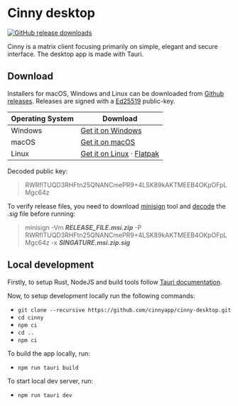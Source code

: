 # Cinny desktop

<a href="https://github.com/cinnyapp/cinny-desktop/releases">
  <img alt="GitHub release downloads" src="https://img.shields.io/github/downloads/cinnyapp/cinny-desktop/total?style=social"></a>

Cinny is a matrix client focusing primarily on simple, elegant and secure interface. The desktop app is made with Tauri.

## Download

Installers for macOS, Windows and Linux can be downloaded from [Github releases](https://github.com/cinnyapp/cinny-desktop/releases). Releases are signed with a [Ed25519](https://ed25519.cr.yp.to/) public-key.

Operating System | Download
---|---
Windows | <a href='https://github.com/cinnyapp/cinny-desktop/releases/latest/download/Cinny_desktop-x86_64.msi'>Get it on Windows</a>
macOS | <a href='https://github.com/cinnyapp/cinny-desktop/releases/latest/download/Cinny_desktop-x86_64.dmg'>Get it on macOS</a>
Linux | <a href='https://github.com/cinnyapp/cinny-desktop/releases/latest/download/Cinny_desktop-x86_64.AppImage'>Get it on Linux</a> · <a href='https://flathub.org/apps/details/in.cinny.Cinny'>Flatpak</a>

Decoded public key:
> RWRflTUQD3RHFtn25QNANCmePR9+4LSK89kAKTMEEB4OKpOFpLMgc64z

To verify release files, you need to download [minisign](https://jedisct1.github.io/minisign/) tool and [decode](https://www.base64decode.org/) the *.sig* file before running:
>  minisign -Vm ***RELEASE_FILE.msi.zip*** -P RWRflTUQD3RHFtn25QNANCmePR9+4LSK89kAKTMEEB4OKpOFpLMgc64z -x ***SINGATURE.msi.zip.sig***

## Local development

Firstly, to setup Rust, NodeJS and build tools follow [Tauri documentation](https://tauri.app/v1/guides/getting-started/prerequisites).

Now, to setup development locally run the following commands:
* `git clone --recursive https://github.com/cinnyapp/cinny-desktop.git`
* `cd cinny`
* `npm ci`
* `cd ..`
* `npm ci`

To build the app locally, run:
* `npm run tauri build`

To start local dev server, run:
* `npm run tauri dev`
